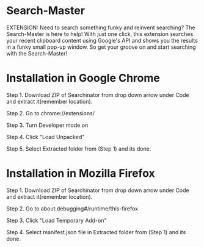 # Search-Master

EXTENSION: Need to search something funky and reinvent searching? The Search-Master is here to help! With just one click, this extension searches your recent clipboard content using Google's API and shows you the results in a funky small pop-up window. So get your groove on and start searching with the Search-Master!


# Installation in Google Chrome
Step 1. Download ZIP of Searchinator from drop down arrow under Code and extract it(remember location).

Step 2. Go to chrome://extensions/

Step 3. Turn Developer mode on

Step 4. Click "Load Unpacked"

Step 5. Select Extracted folder from (Step 1) and its done.

# Installation in Mozilla Firefox
Step 1. Download ZIP of Searchinator from drop down arrow under Code and extract it(remember location).

Step 2. Go to about:debugging#/runtime/this-firefox

Step 3. Click "Load Temporary Add-on"

Step 4. Select manifest.json file in Extracted folder from (Step 1) and its done.
